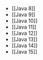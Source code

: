 - [[Java 8]]
- [[Java 9]]
- [[Java 10]]
- [[Java 11]]
- [[Java 12]]
- [[Java 13]]
- [[Java 14]]
- [[Java 15]]
